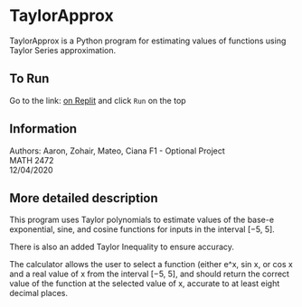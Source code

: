 # TaylorApprox
TaylorApprox is a Python program for estimating values of functions using Taylor Series approximation.
## To Run
Go to the link: [on Replit](https://repl.it/@Spez/TaylorSeriesApproximator) and click ```Run``` on the top

## Information
Authors: Aaron, Zohair, Mateo, Ciana
F1 - Optional Project  
MATH 2472  
12/04/2020

## More detailed description
This program uses Taylor polynomials to estimate values of the base-e exponential, sine, and cosine functions for inputs in the interval [−5, 5].  
  
There is also an added Taylor Inequality to ensure accuracy.  
  
The calculator allows the user to select a function (either e^x, sin x, or cos x and a real value of x from the interval [−5, 5], and should return the correct value of the function at the selected value of x, accurate to at least eight decimal places.

